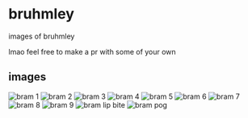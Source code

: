 # bruhmley
images of bruhmley

lmao feel free to make a pr with some of your own

## images
![bram 1](https://github.com/pieromqwerty/bruhmley/raw/aae0cf0e0d7dbb603ff91847f0d6e356693a234c/bram_1.png)
![bram 2](https://github.com/pieromqwerty/bruhmley/raw/aae0cf0e0d7dbb603ff91847f0d6e356693a234c/bram_2.png)
![bram 3](https://github.com/pieromqwerty/bruhmley/raw/aae0cf0e0d7dbb603ff91847f0d6e356693a234c/bram_3.png)
![bram 4](https://raw.githubusercontent.com/connordennison/bruhmley/eb64536ae3354b0d8a305fa5e6ca9307c77f6a16/bram_4.jpg)
![bram 5](https://raw.githubusercontent.com/connordennison/bruhmley/eb64536ae3354b0d8a305fa5e6ca9307c77f6a16/bram_5.jpg)
![bram 6](https://raw.githubusercontent.com/connordennison/bruhmley/eb64536ae3354b0d8a305fa5e6ca9307c77f6a16/bram_6.jpg)
![bram 7](https://raw.githubusercontent.com/connordennison/bruhmley/eb64536ae3354b0d8a305fa5e6ca9307c77f6a16/bram_7.jpg)
![bram 8](https://raw.githubusercontent.com/connordennison/bruhmley/eb64536ae3354b0d8a305fa5e6ca9307c77f6a16/bram_8.jpg)
![bram 9](https://raw.githubusercontent.com/connordennison/bruhmley/eb64536ae3354b0d8a305fa5e6ca9307c77f6a16/bram_9.jpg)
![bram lip bite](https://github.com/pieromqwerty/bruhmley/raw/aae0cf0e0d7dbb603ff91847f0d6e356693a234c/bram_lipbite.png)
![bram pog](https://github.com/pieromqwerty/bruhmley/raw/aae0cf0e0d7dbb603ff91847f0d6e356693a234c/bram_pog.png)